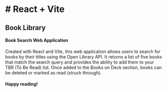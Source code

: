<h1># React + Vite</h1>

<h2>Book Library</h2>

<h4>Book Search Web Application</h4>

<p>Created with React and Vite, this web application allows users to search for books by their titles using the Open Library API. 
  It returns a list of five books that match the search query and provides the ability to add them to your TBR (To Be Read) list. 
  Once added to the Books on Deck section, books can be deleted or marked as read (struck through). </p>


<h4>Happy reading!</h4>
